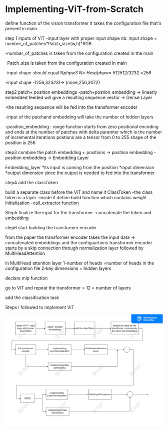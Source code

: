 # Implementing-ViT-from-Scratch

define function of the vision transformer 
it takes the configuration file that's present in main 


step 1 
inputs of ViT 
-input layer with proper input shape 
nb: input shape = number_of_patches*Patch_size(w,h)*RGB



-number_of_patches is taken from the configuration created in the main 



-Patch_size is taken from the configuration created in main


-input shape should equal N*ph*pw*3 
N= Hxw/ph*pw= 512*512/32*32 =256



-input shape -(256,32*32*3)-> (none,256,3072)



step2 patch+ position embeddings
-patch+postion_embedding -> linearly embedded feeded will give a resulting sequence vector -> Dense Layer

-the resulting sequence will be fed into the transformer encoder 

-input of the patchand embedding will take the number of hidden layers

-position_embedding : range function starts from zero positional encoding and ends at the number of patches
with delta paramter which is the number of incremental iterations 
postions are a tensor from 0 to 255
shape of the position is 256 


step3 combine the patch embedding + positions -> position embedding
-position embedding -> Embedding Layer

Embedding_layer
*its input is coming from the position
*input dimension
*output dimension
since the output is needed to fed into the transformer 



step4 add the classToken


build a separate class before the ViT and name it ClassToken
-the class token is a layer
-inside it define build function which contains weight initialization
-call_extractor function


Step5 finalize the input for the transformer 
-concatenate the token and embedding


step6 start building the transformer encoder

from the paper the transformer encoder takes the input data -> concatenated embeddings and the configuartions
transformer encoder starts by a skip connection through normalization layer followed by MultiHeadAttention


in MultiHead attention layer 
1-number of heads =number of heads in the configuration file 
2-key dimensions = hidden layers 



declare mlp function 


go to ViT and repeat the transformer = 12 = number of layers

add the classification task 




Steps i followed to implement ViT 



![My Image](Drawing1.jpg)
